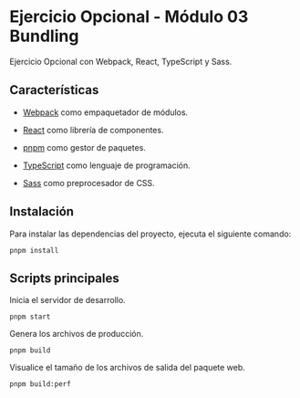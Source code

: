 # Ejercicio Opcional - Módulo 03 Bundling

Ejercicio Opcional con Webpack, React, TypeScript y Sass.

## Características

- [Webpack](https://webpack.js.org/) como empaquetador de módulos.

- [React](https://es.reactjs.org/) como librería de componentes.

- [pnpm](https://pnpm.io/) como gestor de paquetes.

- [TypeScript](https://www.typescriptlang.org/) como lenguaje de programación.

- [Sass](https://sass-lang.com/) como preprocesador de CSS.

## Instalación

Para instalar las dependencias del proyecto, ejecuta el siguiente comando:

```shell
pnpm install
```

## Scripts principales

Inicia el servidor de desarrollo.

```shell
pnpm start
```

Genera los archivos de producción.

```shell
pnpm build
```

Visualice el tamaño de los archivos de salida del paquete web.

```shell
pnpm build:perf
```
